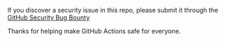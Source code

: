 If you discover a security issue in this repo, please submit it through the [GitHub Security Bug Bounty](https://hackerone.com/StuartSwitzman)

Thanks for helping make GitHub Actions safe for everyone.
